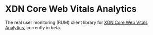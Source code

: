 # XDN Core Web Vitals Analytics

The real user monitoring (RUM) client library for [XDN Core Web Vitals Analytics](https://www.moovweb.com/events/real-time-core-web-vitals-analytics), currently in beta.
